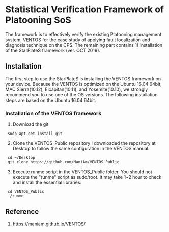 # Statistical Verification Framework of Platooning SoS

The framework is to effectively verify the existing Platooning management system, VENTOS for the case study of applying fault localization and diagnosis technique on the CPS. The remaining part contains 1) Installation of the StarPlateS framework (ver. OCT 2019).

## Installation

The first step to use the StarPlateS is installing the VENTOS framework on your device. Because the VENTOS is optimized on the Ubuntu 16.04 64bit, MAC Sierra(10.12), Elcapitan(10.11), and Yosemite(10.10), we strongly recommend you to use one of the OS versions. 
The following installation steps are based on the Ubuntu 16.04 64bit.

### Installation of the VENTOS framework

1. Download the git
<pre><code> sudo apt-get install git </code></pre>

2. Clone the VENTOS_Public repository
I downloaded the repository at Desktop to follow the same configuration in the VENTOS manual.
<pre><code> cd ~/Desktop
 git clone https://github.com/ManiAm/VENTOS_Public
</code></pre>

3. Execute runme script in the VENTOS_Public folder.
You should not execute the "runme" script as sudo/root. 
It may take 1~2 hour to check and install the essential libraries. 
<pre><code> cd VENTOS_Public
 ./runme
</code></pre>

## Reference
1. https://maniam.github.io/VENTOS/
